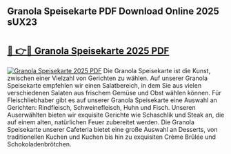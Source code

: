 ## Granola Speisekarte PDF Download Online 2025 sUX23

# <h2><a href="http://gc7mf0.nevu.top/?p=Granola+Speisekarte">🔗 👉🔴 Granola Speisekarte 2025 PDF</a></h2>

[![Granola Speisekarte 2025 PDF](https://i.imgur.com/dBaPXMq.png)](http://gc7mf0.nevu.top/?p=Granola+Speisekarte)
Die Granola Speisekarte ist die Kunst, zwischen einer Vielzahl von Gerichten zu wählen. Auf unserer Granola Speisekarte empfehlen wir einen Salatbereich, in dem Sie aus vielen verschiedenen Salaten aus frischem Gemüse und Obst wählen können. Für Fleischliebhaber gibt es auf unserer Granola Speisekarte eine Auswahl an Gerichten: Rindfleisch, Schweinefleisch, Huhn und Fisch. Unseren Auserwählten bieten wir exquisite Gerichte wie Schaschlik und Steak an, die auf einem alten, natürlichen Feuer zubereitet werden. Die Granola Speisekarte unserer Cafeteria bietet eine große Auswahl an Desserts, von traditionellen Kuchen und Kuchen bis hin zu exquisiten Crème Brûlée und Schokoladenbrötchen.
